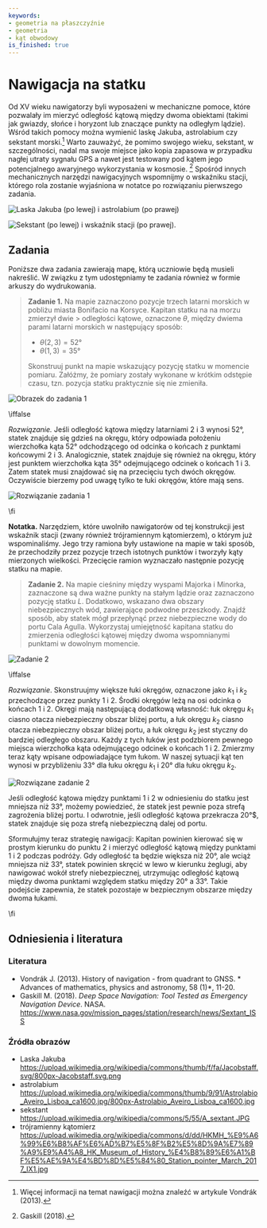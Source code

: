 ```yaml
---
keywords:
- geometria na płaszczyźnie
- geometria
- kąt obwodowy
is_finished: true
---
```


# Nawigacja na statku

Od XV wieku nawigatorzy byli wyposażeni w mechaniczne
pomoce, które pozwalały im mierzyć odległość kątową między dwoma obiektami 
(takimi jak gwiazdy, słońce i horyzont lub znaczące punkty na odległym lądzie).
 Wśród takich pomocy można wymienić laskę Jakuba, astrolabium czy sekstant morski.[^1] Warto zauważyć, że pomimo swojego wieku, sekstant, w szczególności,
nadal ma swoje miejsce jako kopia zapasowa w przypadku nagłej utraty sygnału GPS a nawet jest testowany pod kątem jego potencjalnego awaryjnego wykorzystania w kosmosie. [^2] Spośród innych mechanicznych narzędzi nawigacyjnych wspomnijmy o
wskaźniku stacji, którego rola zostanie wyjaśniona w notatce po rozwiązaniu pierwszego zadania.

![Laska Jakuba (po lewej) i astrolabium (po prawej)](pic0a.jpg)

![Sekstant (po lewej) i wskaźnik stacji (po prawej).](pic0b.jpg)

## Zadania

Poniższe dwa zadania zawierają mapę, którą uczniowie będą musieli nakreślić. W związku z tym udostępniamy te zadania również w formie arkuszy do wydrukowania.

> **Zadanie 1.** Na mapie zaznaczono pozycje trzech latarni morskich w pobliżu
> miasta Bonifacio na Korsyce.  Kapitan statku na
> na morzu zmierzył dwie > odległości kątowe, oznaczone $\theta$, między
> dwiema parami latarni morskich w następujący sposób:
>
> * $\theta (2,3) = 52°$
> * $\theta (1,3) = 35°$
>
> Skonstruuj punkt na mapie wskazujący pozycję statku
> w momencie pomiaru.
> Załóżmy, że pomiary zostały wykonane w krótkim odstępie czasu,
> tzn. pozycja statku praktycznie się nie zmieniła.

![Obrazek do zadania 1](pic1.jpg)

\iffalse

*Rozwiązanie.* Jeśli odległość kątowa między latarniami 2 i 3 wynosi
52°, statek znajduje się gdzieś na okręgu, który odpowiada
położeniu wierzchołka kąta 52° odchodzącego od odcinka o końcach z punktami końcowymi 2 i 3.
Analogicznie, statek znajduje się również na okręgu, który jest punktem wierzchołka kąta 35° odejmującego odcinek o końcach 1 i
3.  Zatem statek musi znajdować się na przecięciu tych dwóch okręgów. Oczywiście bierzemy pod uwagę tylko te łuki okręgów, które mają sens.

![Rozwiązanie zadania 1](pic2.jpg)

\fi

**Notatka.** Narzędziem, które uwolniło nawigatorów od tej konstrukcji jest
wskaźnik stacji (zwany również trójramiennym kątomierzem), o którym już wspominaliśmy. Jego trzy ramiona były ustawione na mapie w taki sposób, że przechodziły przez pozycje trzech istotnych punktów i tworzyły kąty mierzonych wielkości. Przecięcie ramion wyznaczało następnie pozycję statku na mapie.

> **Zadanie 2.** Na mapie cieśniny między wyspami Majorka i Minorka, zaznaczone są dwa ważne punkty na stałym lądzie oraz  zaznaczono pozycję statku $L$. Dodatkowo, wskazano dwa obszary niebezpiecznych wód, zawierające podwodne przeszkody.  Znajdź sposób, aby statek mógł przepłynąć przez niebezpieczne wody do portu Cala Agulla.  Wykorzystaj umiejętność kapitana statku do zmierzenia odległości kątowej między dwoma wspomnianymi punktami w dowolnym momencie.

![Zadanie 2](pic3.jpg)

\iffalse

*Rozwiązanie*. Skonstruujmy większe łuki okręgów, oznaczone jako
$k_1$ i $k_2$ przechodzące przez punkty $1$ i $2$. Środki okręgów leżą na osi odcinka o końcach $1$ i
$2$. Okręgi mają następującą dodatkową własność:
łuk okręgu $k_1$ ciasno otacza niebezpieczny obszar bliżej portu, a łuk okręgu $k_2$ ciasno otacza niebezpieczny obszar bliżej portu,  a łuk okręgu $k_2$ jest styczny do bardziej odległego obszaru. Każdy z tych łuków jest podzbiorem pewnego miejsca wierzchołka kąta odejmującego odcinek o końcach $1$ i $2$. Zmierzmy teraz kąty wpisane odpowiadające tym łukom. W naszej
sytuacji kąt ten wynosi w przybliżeniu $33°$ dla łuku okręgu
$k_1$ i $20°$ dla łuku okręgu $k_2$.

![Rozwiązane zadanie 2](pic4.jpg)

Jeśli odległość kątowa między punktami $1$ i $2$ w odniesieniu do statku jest mniejsza niż $33°$, możemy powiedzieć, że statek jest pewnie poza strefą zagrożenia bliżej portu. I odwrotnie, jeśli odległość kątowa przekracza 20°$, statek znajduje się poza strefą niebezpieczną dalej od portu.

Sformułujmy teraz strategię nawigacji: Kapitan
powinien kierować się w prostym kierunku do punktu $2$ i mierzyć
odległość kątową między punktami $1$ i $2$ podczas podróży.
Gdy odległość ta będzie większa niż $20°$, ale wciąż mniejsza niż
$33°$, statek powinien skręcić w lewo w kierunku żeglugi, aby
nawigować wokół strefy niebezpiecznej, utrzymując odległość kątową
między dwoma punktami względem statku między $20°$ a $33°$.
Takie podejście zapewnia, że statek pozostaje w bezpiecznym obszarze
między dwoma łukami.

\fi

## Odniesienia i literatura

### Literatura

* Vondrák J. (2013). History of navigation - from quadrant to GNSS. * Advances
of mathematics, physics and astronomy, 58 (1)*, 11-20.
* Gaskill M. (2018). *Deep Space Navigation: Tool Tested as Emergency
Navigation Device*. NASA.
<https://www.nasa.gov/mission_pages/station/research/news/Sextant_ISS>

### Źródła obrazów

- Laska Jakuba  
    <https://upload.wikimedia.org/wikipedia/commons/thumb/f/fa/Jacobstaff.svg/800px-Jacobstaff.svg.png>
- astrolabium  
    <https://upload.wikimedia.org/wikipedia/commons/thumb/9/91/Astrolabio_Aveiro_Lisboa_ca1600.jpg/800px-Astrolabio_Aveiro_Lisboa_ca1600.jpg>
- sekstant  
    <https://upload.wikimedia.org/wikipedia/commons/5/55/A_sextant.JPG>
- trójramienny kątomierz  
    <https://upload.wikimedia.org/wikipedia/commons/d/dd/HKMH_%E9%A6%99%E6%B8%AF%E6%AD%B7%E5%8F%B2%E5%8D%9A%E7%89%A9%E9%A4%A8_HK_Museum_of_History_%E4%B8%89%E6%A1%BF%E5%AE%9A%E4%BD%8D%E5%84%80_Station_pointer_March_2017_IX1.jpg>

[^1]: Więcej informacji na temat nawigacji można znaleźć w artykule Vondrák (2013).

[^2]: Gaskill (2018).

